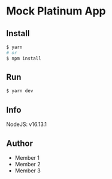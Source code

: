 # Mock Platinum App

## Install
```sh
$ yarn 
# or
$ npm install
```

## Run

```sh
$ yarn dev
```

## Info

NodeJS: v16.13.1

## Author

- Member 1
- Member 2
- Member 3
